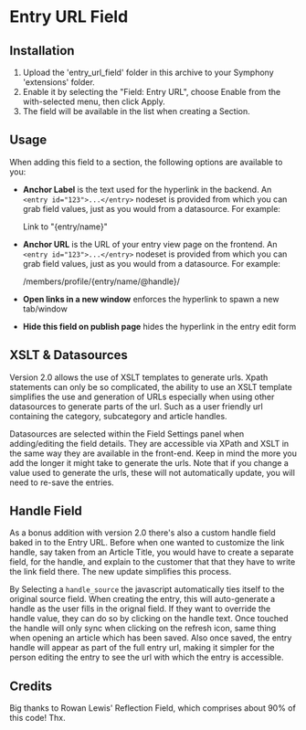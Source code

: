 # Entry URL Field

## Installation
 
1. Upload the 'entry_url_field' folder in this archive to your Symphony 'extensions' folder.
2. Enable it by selecting the "Field: Entry URL", choose Enable from the with-selected menu, then click Apply.
3. The field will be available in the list when creating a Section.


## Usage

When adding this field to a section, the following options are available to you:

* **Anchor Label** is the text used for the hyperlink in the backend. An `<entry id="123">...</entry>` nodeset is provided from which you can grab field values, just as you would from a datasource. For example:

	Link to "{entry/name}"

* **Anchor URL** is the URL of your entry view page on the frontend. An `<entry id="123">...</entry>` nodeset is provided from which you can grab field values, just as you would from a datasource. For example:

	/members/profile/{entry/name/@handle}/

* **Open links in a new window** enforces the hyperlink to spawn a new tab/window
* **Hide this field on publish page** hides the hyperlink in the entry edit form

## XSLT & Datasources

Version 2.0 allows the use of XSLT templates to generate urls. Xpath statements can only be so complicated, the ability to use an XSLT template simplifies the use and generation of URLs especially when using other datasources to generate parts of the url. Such as a user friendly url containing the category, subcategory and article handles.

Datasources are selected within the Field Settings panel when adding/editing the field details. They are accessible via XPath and XSLT in the same way they are available in the front-end. Keep in mind the more you add the longer it might take to generate the urls. Note that if you change a value used to generate the urls, these will not automatically update, you will need to re-save the entries.

## Handle Field

As a bonus addition with version 2.0 there's also a custom handle field baked in to the Entry URL. Before when one wanted to customize the link handle, say taken from an Article Title, you would have to create a separate field, for the handle, and explain to the customer that that they have to write the link field there. The new update simplifies this process.

By Selecting a `handle_source` the javascript automatically ties itself to the original source field. When creating the entry, this will auto-generate a handle as the user fills in the orignal field. If they want to override the handle value, they can do so by clicking on the handle text. Once touched the handle will only sync when clicking on the refresh icon, same thing when opening an article which has been saved. Also once saved, the entry handle will appear as part of the full entry url, making it simpler for the person editing the entry to see the url with which the entry is accessible.

## Credits

Big thanks to Rowan Lewis' Reflection Field, which comprises about 90% of this code! Thx.
